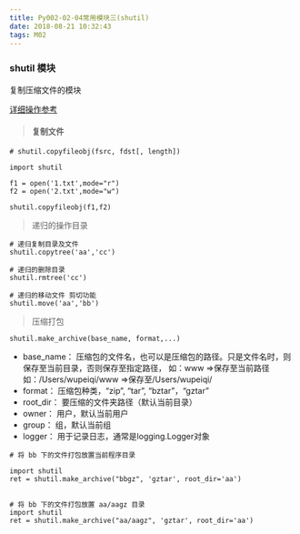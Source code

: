 ```yaml
---
title: Py002-02-04常用模块三(shutil)
date: 2018-08-21 10:32:43
tags: M02
---
```


### shutil 模块

复制压缩文件的模块

[详细操作参考](https://www.cnblogs.com/wupeiqi/articles/4963027.html)

> #### 复制文件

```
# shutil.copyfileobj(fsrc, fdst[, length])

import shutil

f1 = open('1.txt',mode="r")
f2 = open('2.txt',mode="w")

shutil.copyfileobj(f1,f2)
```

> 递归的操作目录

```
# 递归复制目录及文件
shutil.copytree('aa','cc')

# 递归的删除目录
shutil.rmtree('cc')

# 递归的移动文件 剪切功能
shutil.move('aa','bb')
```

> 压缩打包

```
shutil.make_archive(base_name, format,...)
```

- base_name： 压缩包的文件名，也可以是压缩包的路径。只是文件名时，则保存至当前目录，否则保存至指定路径，
如：www                        =>保存至当前路径
如：/Users/wupeiqi/www =>保存至/Users/wupeiqi/
- format：	压缩包种类，“zip”, “tar”, “bztar”，“gztar”
- root_dir：	要压缩的文件夹路径（默认当前目录）
- owner：	用户，默认当前用户
- group：	组，默认当前组
- logger：	用于记录日志，通常是logging.Logger对象

```
# 将 bb 下的文件打包放置当前程序目录
 
import shutil
ret = shutil.make_archive("bbgz", 'gztar', root_dir='aa')
 
 
# 将 bb 下的文件打包放置 aa/aagz 目录
import shutil
ret = shutil.make_archive("aa/aagz", 'gztar', root_dir='aa')
```
